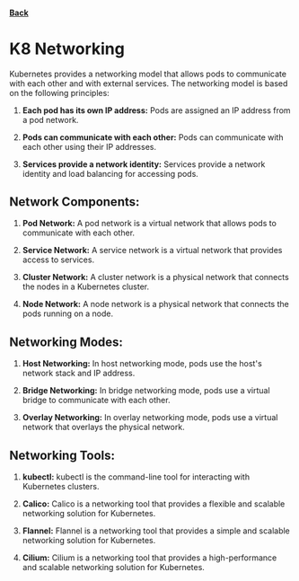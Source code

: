 #### [Back](./README.md)

# K8 Networking

Kubernetes provides a networking model that allows pods to communicate with each other and with external services. The networking model is based on the following principles:

1. **Each pod has its own IP address:** Pods are assigned an IP address from a pod network.

2. **Pods can communicate with each other:** Pods can communicate with each other using their IP addresses.

3. **Services provide a network identity:** Services provide a network identity and load balancing for accessing pods.

## Network Components:

1. **Pod Network:** A pod network is a virtual network that allows pods to communicate with each other.

2. **Service Network:** A service network is a virtual network that provides access to services.

3. **Cluster Network:** A cluster network is a physical network that connects the nodes in a Kubernetes cluster.

4. **Node Network:** A node network is a physical network that connects the pods running on a node.

## Networking Modes:

1. **Host Networking:** In host networking mode, pods use the host's network stack and IP address.

2. **Bridge Networking:** In bridge networking mode, pods use a virtual bridge to communicate with each other.

3. **Overlay Networking:** In overlay networking mode, pods use a virtual network that overlays the physical network.

## Networking Tools:

1. **kubectl:** kubectl is the command-line tool for interacting with Kubernetes clusters.

2. **Calico:** Calico is a networking tool that provides a flexible and scalable networking solution for Kubernetes.

3. **Flannel:** Flannel is a networking tool that provides a simple and scalable networking solution for Kubernetes.

4. **Cilium:** Cilium is a networking tool that provides a high-performance and scalable networking solution for Kubernetes.

